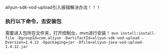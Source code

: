 aliyun-sdk-vod-upload引入报错解决办法！！！
### 执行以下命令，去安装包
需要进入包所在文件夹，打开控制台，mvn进行安装！
`
mvn install:install-file -DgroupId=com.aliyun -DartifactId=aliyun-sdk-vod-upload -Dversion=1.4.12 -Dpackaging=jar -Dfile=aliyun-java-vod-upload-1.4.12.jar
`